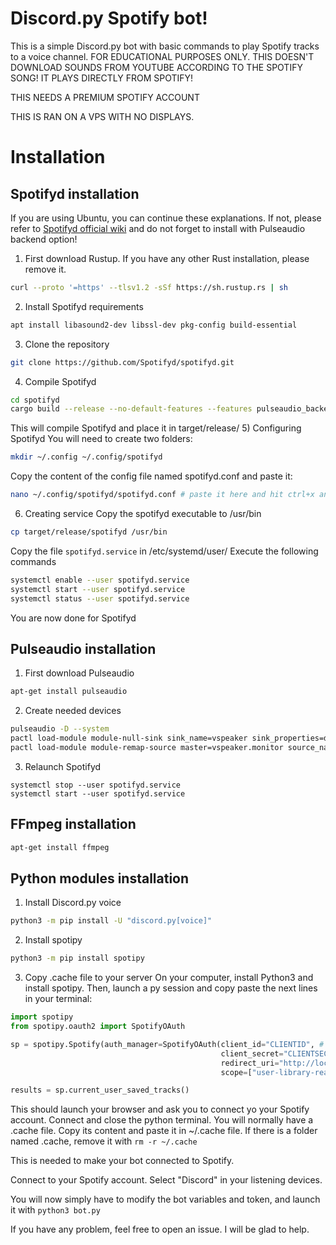 # Discord.py Spotify bot!

This is a simple Discord.py bot with basic commands to play Spotify tracks to a voice channel. FOR EDUCATIONAL PURPOSES ONLY. 
THIS DOESN'T DOWNLOAD SOUNDS FROM YOUTUBE ACCORDING TO THE SPOTIFY SONG! IT PLAYS DIRECTLY FROM SPOTIFY!

THIS NEEDS A PREMIUM SPOTIFY ACCOUNT

THIS IS RAN ON A VPS WITH NO DISPLAYS.

# Installation

## Spotifyd installation
If you are using Ubuntu, you can continue these explanations. If not, please refer to [Spotifyd official wiki](https://spotifyd.github.io/spotifyd/installation/index.html) and do not forget to install with Pulseaudio backend option!

1) First download Rustup. If you have any other Rust installation, please remove it.
```sh
curl --proto '=https' --tlsv1.2 -sSf https://sh.rustup.rs | sh
```
2) Install Spotifyd requirements
```sh
apt install libasound2-dev libssl-dev pkg-config build-essential
```
3) Clone the repository
```sh
git clone https://github.com/Spotifyd/spotifyd.git
```
4) Compile Spotifyd
```sh
cd spotifyd
cargo build --release --no-default-features --features pulseaudio_backend
```
This will compile Spotifyd and place it in target/release/
5) Configuring Spotifyd
You will need to create two folders:
```sh
mkdir ~/.config ~/.config/spotifyd
```
Copy the content of the config file named spotifyd.conf and paste it:
```sh
nano ~/.config/spotifyd/spotifyd.conf # paste it here and hit ctrl+x and hit y and enter, don't forget to fill the username and password of your spotify account
```
6) Creating service
Copy the spotifyd executable to /usr/bin
```sh
cp target/release/spotifyd /usr/bin
```
Copy the file `spotifyd.service` in /etc/systemd/user/
Execute the following commands
```sh
systemctl enable --user spotifyd.service
systemctl start --user spotifyd.service
systemctl status --user spotifyd.service
```
You are now done for Spotifyd

## Pulseaudio installation
1) First download Pulseaudio
```sh
apt-get install pulseaudio
```
2) Create needed devices
```sh
pulseaudio -D --system
pactl load-module module-null-sink sink_name=vspeaker sink_properties=device.description=virtual_speaker
pactl load-module module-remap-source master=vspeaker.monitor source_name=vmic source_properties=device.description=virtual_mic
```
3) Relaunch Spotifyd
```
systemctl stop --user spotifyd.service
systemctl start --user spotifyd.service
```
## FFmpeg installation
```sh
apt-get install ffmpeg
```
## Python modules installation
1) Install Discord.py voice
```sh
python3 -m pip install -U "discord.py[voice]"
```
2) Install spotipy
```sh
python3 -m pip install spotipy
```
3) Copy .cache file to your server
On your computer, install Python3 and install spotipy. Then, launch a py session and copy paste the next lines in your terminal:
```py
import spotipy
from spotipy.oauth2 import SpotifyOAuth

sp = spotipy.Spotify(auth_manager=SpotifyOAuth(client_id="CLIENTID", # Your Spotify Client ID
                                               client_secret="CLIENTSECRET", # Your Spotify Client Secret
                                               redirect_uri="http://localhost:8888/callback",
                                               scope=["user-library-read", "streaming", "user-read-currently-playing", "user-read-playback-state"]))

results = sp.current_user_saved_tracks()
```
This should launch your browser and ask you to connect yo your Spotify account. Connect and close the python terminal. You will normally have a .cache file. Copy its content and paste it in ~/.cache file. If there is a folder named .cache, remove it with `rm -r ~/.cache`

This is needed to make your bot connected to Spotify.

Connect to your Spotify account. Select "Discord" in your listening devices.

You will now simply have to modify the bot variables and token, and launch it with `python3 bot.py`

If you have any problem, feel free to open an issue. I will be glad to help.
